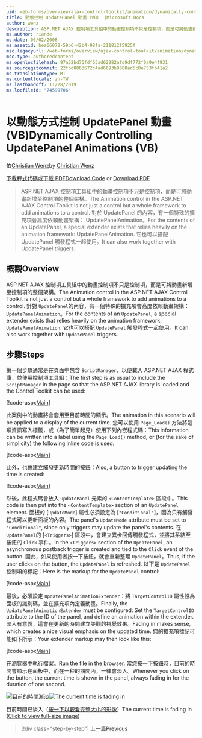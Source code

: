 ```yaml
---
uid: web-forms/overview/ajax-control-toolkit/animation/dynamically-controlling-updatepanel-animations-vb
title: 動態控制 UpdatePanel 動畫（VB） |Microsoft Docs
author: wenz
description: ASP.NET AJAX 控制項工具組中的動畫控制項不只是控制項，而是可將動畫新增至控制項的整個架構。 適用于 ... 的內容
ms.author: riande
ms.date: 06/02/2008
ms.assetid: bea66072-59b6-42b4-98fa-211812f5925f
msc.legacyurl: /web-forms/overview/ajax-control-toolkit/animation/dynamically-controlling-updatepanel-animations-vb
msc.type: authoredcontent
ms.openlocfilehash: 97a52bd75fdf63ad62282afd9df772f0a9e4f931
ms.sourcegitcommit: 22fbd8863672c4ad6693b8388ad5c8e753fb41a2
ms.translationtype: MT
ms.contentlocale: zh-TW
ms.lasthandoff: 11/28/2019
ms.locfileid: "74599706"
---
```

# <a name="dynamically-controlling-updatepanel-animations-vb"></a><span data-ttu-id="a2f8d-104">以動態方式控制 UpdatePanel 動畫 (VB)</span><span class="sxs-lookup"><span data-stu-id="a2f8d-104">Dynamically Controlling UpdatePanel Animations (VB)</span></span>

<span data-ttu-id="a2f8d-105">依[Christian Wenz](https://github.com/wenz)</span><span class="sxs-lookup"><span data-stu-id="a2f8d-105">by [Christian Wenz](https://github.com/wenz)</span></span>

<span data-ttu-id="a2f8d-106">[下載程式代碼](https://download.microsoft.com/download/9/3/f/93f8daea-bebd-4821-833b-95205389c7d0/UpdatePanelAnimation2.vb.zip)或[下載 PDF](https://download.microsoft.com/download/b/6/a/b6ae89ee-df69-4c87-9bfb-ad1eb2b23373/updatepanelanimation2VB.pdf)</span><span class="sxs-lookup"><span data-stu-id="a2f8d-106">[Download Code](https://download.microsoft.com/download/9/3/f/93f8daea-bebd-4821-833b-95205389c7d0/UpdatePanelAnimation2.vb.zip) or [Download PDF](https://download.microsoft.com/download/b/6/a/b6ae89ee-df69-4c87-9bfb-ad1eb2b23373/updatepanelanimation2VB.pdf)</span></span>

> <span data-ttu-id="a2f8d-107">ASP.NET AJAX 控制項工具組中的動畫控制項不只是控制項，而是可將動畫新增至控制項的整個架構。</span><span class="sxs-lookup"><span data-stu-id="a2f8d-107">The Animation control in the ASP.NET AJAX Control Toolkit is not just a control but a whole framework to add animations to a control.</span></span> <span data-ttu-id="a2f8d-108">對於 UpdatePanel 的內容，有一個特殊的擴充項會高度依賴動畫架構： UpdatePanelAnimation。</span><span class="sxs-lookup"><span data-stu-id="a2f8d-108">For the contents of an UpdatePanel, a special extender exists that relies heavily on the animation framework: UpdatePanelAnimation.</span></span> <span data-ttu-id="a2f8d-109">它也可以搭配 UpdatePanel 觸發程式一起使用。</span><span class="sxs-lookup"><span data-stu-id="a2f8d-109">It can also work together with UpdatePanel triggers.</span></span>

## <a name="overview"></a><span data-ttu-id="a2f8d-110">概觀</span><span class="sxs-lookup"><span data-stu-id="a2f8d-110">Overview</span></span>

<span data-ttu-id="a2f8d-111">ASP.NET AJAX 控制項工具組中的動畫控制項不只是控制項，而是可將動畫新增至控制項的整個架構。</span><span class="sxs-lookup"><span data-stu-id="a2f8d-111">The Animation control in the ASP.NET AJAX Control Toolkit is not just a control but a whole framework to add animations to a control.</span></span> <span data-ttu-id="a2f8d-112">針對 `UpdatePanel`的內容，有一個特殊的擴充項會高度依賴動畫架構： `UpdatePanelAnimation`。</span><span class="sxs-lookup"><span data-stu-id="a2f8d-112">For the contents of an `UpdatePanel`, a special extender exists that relies heavily on the animation framework: `UpdatePanelAnimation`.</span></span> <span data-ttu-id="a2f8d-113">它也可以搭配 `UpdatePanel` 觸發程式一起使用。</span><span class="sxs-lookup"><span data-stu-id="a2f8d-113">It can also work together with `UpdatePanel` triggers.</span></span>

## <a name="steps"></a><span data-ttu-id="a2f8d-114">步驟</span><span class="sxs-lookup"><span data-stu-id="a2f8d-114">Steps</span></span>

<span data-ttu-id="a2f8d-115">第一個步驟通常是在頁面中包含 `ScriptManager`，以便載入 ASP.NET AJAX 程式庫，並使用控制項工具組：</span><span class="sxs-lookup"><span data-stu-id="a2f8d-115">The first step is as usual to include the `ScriptManager` in the page so that the ASP.NET AJAX library is loaded and the Control Toolkit can be used:</span></span>

[!code-aspx[Main](dynamically-controlling-updatepanel-animations-vb/samples/sample1.aspx)]

<span data-ttu-id="a2f8d-116">此案例中的動畫將會套用至目前時間的顯示。</span><span class="sxs-lookup"><span data-stu-id="a2f8d-116">The animation in this scenario will be applied to a display of the current time.</span></span> <span data-ttu-id="a2f8d-117">您可以使用 `Page_Load()` 方法將這項資訊寫入標籤，或（為了簡單起見）使用下列內嵌程式碼：</span><span class="sxs-lookup"><span data-stu-id="a2f8d-117">This information can be written into a label using the `Page_Load()` method, or (for the sake of simplicity) the following inline code is used:</span></span>

[!code-aspx[Main](dynamically-controlling-updatepanel-animations-vb/samples/sample2.aspx)]

<span data-ttu-id="a2f8d-118">此外，也會建立觸發更新時間的按鈕：</span><span class="sxs-lookup"><span data-stu-id="a2f8d-118">Also, a button to trigger updating the time is created:</span></span>

[!code-aspx[Main](dynamically-controlling-updatepanel-animations-vb/samples/sample3.aspx)]

<span data-ttu-id="a2f8d-119">然後，此程式碼會放入 `UpdatePanel` 元素的 `<ContentTemplate>` 區段中。</span><span class="sxs-lookup"><span data-stu-id="a2f8d-119">This code is then put into the `<ContentTemplate>` section of an `UpdatePanel` element.</span></span> <span data-ttu-id="a2f8d-120">面板的 [`UpdateMode`] 屬性必須設定為 [`"Conditional"`]，因為只有觸發程式可以更新面板的內容。</span><span class="sxs-lookup"><span data-stu-id="a2f8d-120">The panel's `UpdateMode` attribute must be set to `"Conditional"`, since only triggers may update the panel's contents.</span></span> <span data-ttu-id="a2f8d-121">在 `UpdatePanel`的 [`<Triggers>`] 區段中，會建立異步回傳觸發程式，並將其系結至按鈕的 `Click` 事件。</span><span class="sxs-lookup"><span data-stu-id="a2f8d-121">In the `<Triggers>` section of the `UpdatePanel`, an asynchronous postback trigger is created and tied to the `Click` event of the button.</span></span> <span data-ttu-id="a2f8d-122">因此，如果使用者按一下按鈕，就會重新整理 `UpdatePanel`。</span><span class="sxs-lookup"><span data-stu-id="a2f8d-122">Thus, if the user clicks on the button, the `UpdatePanel` is refreshed.</span></span> <span data-ttu-id="a2f8d-123">以下是 `UpdatePanel` 控制項的標記：</span><span class="sxs-lookup"><span data-stu-id="a2f8d-123">Here is the markup for the `UpdatePanel` control:</span></span>

[!code-aspx[Main](dynamically-controlling-updatepanel-animations-vb/samples/sample4.aspx)]

<span data-ttu-id="a2f8d-124">最後，必須設定 `UpdatePanelAnimationExtender`：將 `TargetControlID` 屬性設為面板的識別碼，並在擴充項內定義動畫。</span><span class="sxs-lookup"><span data-stu-id="a2f8d-124">Finally, the `UpdatePanelAnimationExtender` must be configured: Set the `TargetControlID` attribute to the ID of the panel, and define an animation within the extender.</span></span> <span data-ttu-id="a2f8d-125">淡入有意義，這會在更新的時間建立美觀的視覺效果。</span><span class="sxs-lookup"><span data-stu-id="a2f8d-125">Fading in makes sense, which creates a nice visual emphasis on the updated time.</span></span> <span data-ttu-id="a2f8d-126">您的擴充項標記可能如下所示：</span><span class="sxs-lookup"><span data-stu-id="a2f8d-126">Your extender markup may then look like this:</span></span>

[!code-aspx[Main](dynamically-controlling-updatepanel-animations-vb/samples/sample5.aspx)]

<span data-ttu-id="a2f8d-127">在瀏覽器中執行檔案。</span><span class="sxs-lookup"><span data-stu-id="a2f8d-127">Run the file in the browser.</span></span> <span data-ttu-id="a2f8d-128">當您按一下按鈕時，目前的時間會顯示在面板中，而在一秒的期間內，一律會淡入。</span><span class="sxs-lookup"><span data-stu-id="a2f8d-128">Whenever you click on the button, the current time is shown in the panel, always fading in for the duration of one second.</span></span>

<span data-ttu-id="a2f8d-129">[![目前的時間漸淡](dynamically-controlling-updatepanel-animations-vb/_static/image2.png)](dynamically-controlling-updatepanel-animations-vb/_static/image1.png)</span><span class="sxs-lookup"><span data-stu-id="a2f8d-129">[![The current time is fading in](dynamically-controlling-updatepanel-animations-vb/_static/image2.png)](dynamically-controlling-updatepanel-animations-vb/_static/image1.png)</span></span>

<span data-ttu-id="a2f8d-130">目前時間已淡入（[按一下以觀看完整大小的影像](dynamically-controlling-updatepanel-animations-vb/_static/image3.png)）</span><span class="sxs-lookup"><span data-stu-id="a2f8d-130">The current time is fading in ([Click to view full-size image](dynamically-controlling-updatepanel-animations-vb/_static/image3.png))</span></span>

> [!div class="step-by-step"]
> [<span data-ttu-id="a2f8d-131">上一篇</span><span class="sxs-lookup"><span data-stu-id="a2f8d-131">Previous</span></span>](animating-an-updatepanel-control-vb.md)
